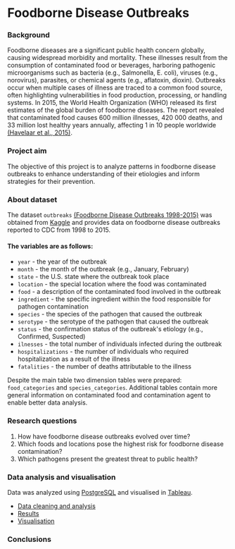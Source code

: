 # Foodborne Disease Outbreaks

### Background
Foodborne diseases are a significant public health concern globally, causing widespread morbidity and mortality. These illnesses result from the consumption of contaminated food or beverages, harboring pathogenic microorganisms such as bacteria (e.g., Salmonella, E. coli), viruses (e.g., norovirus), parasites, or chemical agents (e.g., aflatoxin, dioxin). Outbreaks occur when multiple cases of illness are traced to a common food source, often highlighting vulnerabilities in food production, processing, or handling systems. In 2015, the World Health Organization (WHO) released its first estimates of the global burden of foodborne diseases. The report revealed that contaminated food causes 600 million illnesses, 420 000 deaths, and 33 million lost healthy years annually, affecting 1 in 10 people worldwide [(Havelaar et al., 2015)](https://journals.plos.org/plosmedicine/article?id=10.1371/journal.pmed.1001923).

### Project aim
The objective of this project is to analyze patterns in foodborne disease outbreaks to enhance understanding of their etiologies and inform strategies for their prevention. 

### About dataset
The dataset `outbreaks` [(Foodborne Disease Outbreaks 1998-2015)](https://www.kaggle.com/datasets/cdc/foodborne-diseases) was obtained from [Kaggle](https://www.kaggle.com/) and provides data on foodborne disease outbreaks reported to CDC from 1998 to 2015.

#### The variables are as follows:
- `year` - the year of the outbreak
- `month` - the month of the outbreak (e.g., January, February)
- `state` - the U.S. state where the outbreak took place
- `location` - the special location where the food was contaminated
- `food` - a description of the contaminated food involved in the outbreak
- `ingredient` - the specific ingredient within the food responsible for pathogen contamination
- `species` - the species of the pathogen that caused the outbreak
- `serotype` - the serotype of the pathogen that caused the outbreak
- `status` - the confirmation status of the outbreak's etiology (e.g., Confirmed, Suspected)
- `ilnesses` - the total number of individuals infected during the outbreak
- `hospitalizations` - the number of individuals who required hospitalization as a result of the illness
- `fatalities` - the number of deaths attributable to the illness

Despite the main table two dimension tables were prepared: `food_categories` and `species_categories`. Additional tables contain more general information on contaminated food and contamination agent to enable better data analysis.

### Research questions
1. How have foodborne disease outbreaks evolved over time?
2. Which foods and locations pose the highest risk for foodborne disease contamination?
3. Which pathogens present the greatest threat to public health?

### Data analysis and visualisation
Data was analyzed using [PostgreSQL](https://www.postgresql.org/) and visualised in [Tableau](https://public.tableau.com/app/discover). 
- [Data cleaning and analysis](https://github.com/MGdata148/sleep-analysis/blob/main/code)
- [Results](https://github.com/MGdata148/sleep-analysis/blob/main/results.docx)
- [Visualisation](https://public.tableau.com/views/Sleepanalysis_17347068539190/SleepAnalysis?:language=en-US&publish=yes&:sid=&:redirect=auth&:display_count=n&:origin=viz_share_link)

### Conclusions


